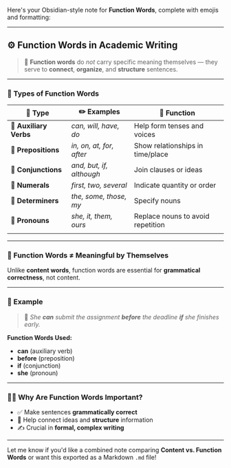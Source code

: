 Here's your Obsidian-style note for **Function Words**, complete with emojis and formatting:

---

## ⚙️ Function Words in Academic Writing

> 🧩 **Function words** do *not* carry specific meaning themselves — they serve to **connect**, **organize**, and **structure** sentences.

---

### 🧠 Types of Function Words

| 🧷 **Type**            | ✏️ **Examples**          | 🧭 **Function**                   |
| ---------------------- | ------------------------ | --------------------------------- |
| 🔌 **Auxiliary Verbs** | *can, will, have, do*    | Help form tenses and voices       |
| 📍 **Prepositions**    | *in, on, at, for, after* | Show relationships in time/place  |
| 🔗 **Conjunctions**    | *and, but, if, although* | Join clauses or ideas             |
| 🔢 **Numerals**        | *first, two, several*    | Indicate quantity or order        |
| 🧾 **Determiners**     | *the, some, those, my*   | Specify nouns                     |
| 👥 **Pronouns**        | *she, it, them, ours*    | Replace nouns to avoid repetition |
|                        |                          |                                   |

---

### 🧱 Function Words ≠ Meaningful by Themselves

Unlike **content words**, function words are essential for **grammatical correctness**, not content.

---

### 🧾 Example

> 📄 *She **can** submit the assignment **before** the deadline **if** she finishes early.*

**Function Words Used:**

* **can** (auxiliary verb)
* **before** (preposition)
* **if** (conjunction)
* **she** (pronoun)

---

### 🧑‍🏫 Why Are Function Words Important?

* ✅ Make sentences **grammatically correct**
* 🔗 Help connect ideas and **structure** information
* ✍️ Crucial in **formal, complex writing**

---

Let me know if you'd like a combined note comparing **Content vs. Function Words** or want this exported as a Markdown `.md` file!

